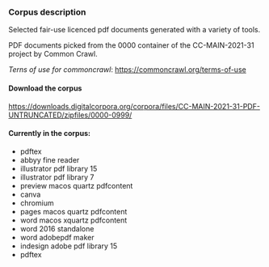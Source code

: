 ### Corpus description

Selected fair-use licenced pdf documents generated with a variety of tools.

PDF documents picked from the 0000 container of the
CC-MAIN-2021-31 project by Common Crawl.

*Terns of use for commoncrawl*: https://commoncrawl.org/terms-of-use

#### Download the corpus
https://downloads.digitalcorpora.org/corpora/files/CC-MAIN-2021-31-PDF-UNTRUNCATED/zipfiles/0000-0999/

#### Currently in the corpus:

- pdftex
- abbyy fine reader
- illustrator pdf library 15
- illustrator pdf library 7
- preview macos quartz pdfcontent
- canva
- chromium
- pages macos quartz pdfcontent
- word macos xquartz pdfcontent
- word 2016 standalone
- word adobepdf maker
- indesign adobe pdf library 15
- pdftex
